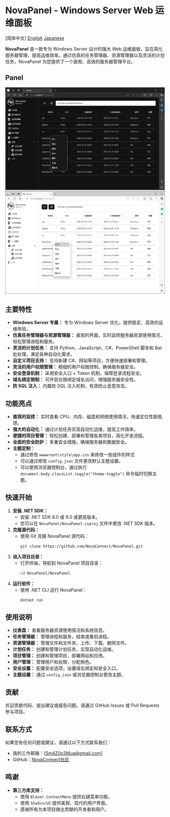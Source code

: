 # NovaPanel - Windows Server Web 运维面板

[简体中文]
[English](english.md)
[Japanese](jp.md)

**NovaPanel** 是一款专为 Windows Server 设计的强大 Web 运维面板，旨在简化服务器管理，提高运维效率。通过仿真的任务管理器、资源管理器以及灵活的计划任务，NovaPanel 为您提供了一个直观、高效的服务器管理平台。

## Panel
![DARK](dark.png)
![LIGHT](light.png)

## 主要特性

* **Windows Server 专属：** 专为 Windows Server 优化，提供稳定、高效的运维体验。
* **仿真任务管理器与资源管理器：** 直观的界面，实时监控服务器资源使用情况，轻松管理进程和服务。
* **灵活的计划任务：** 支持 Python、JavaScript、C#、PowerShell 脚本和 Bat 批处理，满足各种自动化需求。
* **自定义项目支持：** 支持新建 C#、网站等项目，方便快速部署和管理。
* **灵活的用户权限管理：** 精细的用户权限控制，确保服务器安全。
* **安全登录机制：** 采用安全入口 + Token 机制，保障登录流程安全。
* **域名绑定限制：** 可开启仅限绑定域名访问，增强服务器安全性。
* **防 SQL 注入：** 内置防 SQL 注入机制，有效防止恶意攻击。

## 功能亮点

* **直观的监控：** 实时查看 CPU、内存、磁盘和网络使用情况，快速定位性能瓶颈。
* **强大的自动化：** 通过计划任务实现自动化运维，提高工作效率。
* **便捷的项目管理：** 轻松创建、部署和管理各类项目，简化开发流程。
* **全面的安全防护：** 多重安全措施，确保服务器和数据安全。
* **主题定制：**
    * 通过修改 `wwwwroot\style\app.css` 来修改一些组件的样式
    * 可以通过修改 `config.json` 文件更改默认主题设置。
    * 可以使用浏览器控制台，通过执行 `document.body.classList.toggle("theme-toggle")` 命令临时切换主题。
 
      
## 快速开始

1.  **安装 .NET SDK：**
    * 安装 .NET SDK 8.0 或 9.0 或更高版本。
    * 您可以在 `NovaPanel/NovaPanel.csproj` 文件中更改 .NET SDK 版本。
2.  **克隆源代码：**
    * 使用 Git 克隆 NovaPanel 源代码：
        ```bash
        git clone https://github.com/NovaConnect/NovaPanel.git
        ```
3.  **进入项目目录：**
    * 打开终端，导航到 NovaPanel 项目目录：
        ```bash
        cd NovaPanel/NovaPanel
        ```
4.  **运行软件：**
    * 使用 .NET CLI 运行 NovaPanel：
        ```bash
        dotnet run
        ```

## 使用说明

* **仪表盘：** 查看服务器资源使用情况和系统信息。
* **任务管理器：** 管理进程和服务，结束或重启进程。
* **资源管理器：** 管理文件和文件夹，上传、下载、删除文件。
* **计划任务：** 创建和管理计划任务，实现自动化运维。
* **项目管理：** 创建和管理项目，部署网站和应用。
* **用户管理：** 管理用户和权限，分配角色。
* **安全设置：** 配置安全选项，设置域名绑定和安全入口。
* **主题设置：** 通过 `config.json` 或浏览器控制台更改主题。
  
## 贡献

欢迎贡献代码、提出建议或报告问题。请通过 GitHub Issues 或 Pull Requests 参与项目。

## 联系方式

如果您有任何问题或建议，请通过以下方式联系我们：

* 我的工作邮箱：[Sm4Z0n3Mua@gmail.com]
* GitHub：[NovaConnect社区](https://github.com/NovaConnect)

## 鸣谢
* **第三方库支持：**
    * 使用 `Blazor.ContextMenu` 提供右键菜单功能。
    * 使用 `Shadcn/UI` 提供美观、现代的用户界面。
    * 感谢所有为本项目做出贡献的开发者和用户。

